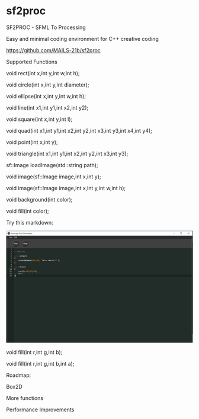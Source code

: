 # sf2proc
SF2PROC - SFML To Processing

Easy and minimal coding environment for C++ creative coding

https://github.com/MAILS-21b/sf2proc

Supported Functions

void rect(int x,int y,int w,int h);

void circle(int x,int y,int diameter);

void ellipse(int x,int y,int w,int h);

void line(int x1,int y1,int x2,int y2); 

void square(int x,int y,int l);

void quad(int x1,int y1,int x2,int y2,int x3,int y3,int x4,int y4);

void point(int x,int y);

void triangle(int x1,int y1,int x2,int y2,int x3,int y3);

sf::Image loadImage(std::string path);

void image(sf::Image image,int x,int y);

void image(sf::Image image,int x,int y,int w,int h);

void background(int color);

void fill(int color);


Try this markdown:

![screenshot](https://github.com/MAILS-21b/sf2proc/blob/main/sf2p.png)

void fill(int r,int g,int b);

void fill(int r,int g,int b,int a);

Roadmap:

Box2D

More functions

Performance Improvements
